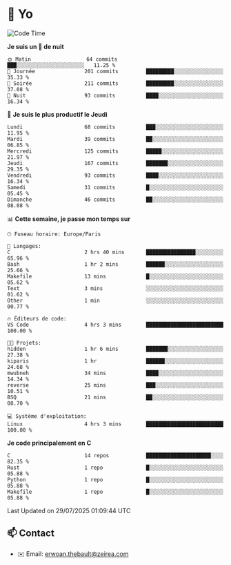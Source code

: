 # 👋 Yo

<!--START_SECTION:waka-->
![Code Time](http://img.shields.io/badge/Code%20Time-192%20hrs%2047%20mins-blue)

**Je suis un 🦉 de nuit** 

```text
🌞 Matin                  64 commits          ███░░░░░░░░░░░░░░░░░░░░░░   11.25 % 
🌆 Journée                201 commits         █████████░░░░░░░░░░░░░░░░   35.33 % 
🌃 Soirée                 211 commits         █████████░░░░░░░░░░░░░░░░   37.08 % 
🌙 Nuit                   93 commits          ████░░░░░░░░░░░░░░░░░░░░░   16.34 % 
```
📅 **Je suis le plus productif le Jeudi** 

```text
Lundi                    68 commits          ███░░░░░░░░░░░░░░░░░░░░░░   11.95 % 
Mardi                    39 commits          ██░░░░░░░░░░░░░░░░░░░░░░░   06.85 % 
Mercredi                 125 commits         █████░░░░░░░░░░░░░░░░░░░░   21.97 % 
Jeudi                    167 commits         ███████░░░░░░░░░░░░░░░░░░   29.35 % 
Vendredi                 93 commits          ████░░░░░░░░░░░░░░░░░░░░░   16.34 % 
Samedi                   31 commits          █░░░░░░░░░░░░░░░░░░░░░░░░   05.45 % 
Dimanche                 46 commits          ██░░░░░░░░░░░░░░░░░░░░░░░   08.08 % 
```


📊 **Cette semaine, je passe mon temps sur** 

```text
🕑︎ Fuseau horaire: Europe/Paris

💬 Langages: 
C                        2 hrs 40 mins       ████████████████░░░░░░░░░   65.96 % 
Bash                     1 hr 2 mins         ██████░░░░░░░░░░░░░░░░░░░   25.66 % 
Makefile                 13 mins             █░░░░░░░░░░░░░░░░░░░░░░░░   05.62 % 
Text                     3 mins              ░░░░░░░░░░░░░░░░░░░░░░░░░   01.62 % 
Other                    1 min               ░░░░░░░░░░░░░░░░░░░░░░░░░   00.77 % 

🔥 Éditeurs de code: 
VS Code                  4 hrs 3 mins        █████████████████████████   100.00 % 

🐱‍💻 Projets: 
hidden                   1 hr 6 mins         ███████░░░░░░░░░░░░░░░░░░   27.38 % 
kiparis                  1 hr                ██████░░░░░░░░░░░░░░░░░░░   24.68 % 
mwubneh                  34 mins             ████░░░░░░░░░░░░░░░░░░░░░   14.34 % 
reverse                  25 mins             ███░░░░░░░░░░░░░░░░░░░░░░   10.51 % 
BSQ                      21 mins             ██░░░░░░░░░░░░░░░░░░░░░░░   08.70 % 

💻 Système d'exploitation: 
Linux                    4 hrs 3 mins        █████████████████████████   100.00 % 
```

**Je code principalement en C** 

```text
C                        14 repos            █████████████████████░░░░   82.35 % 
Rust                     1 repo              █░░░░░░░░░░░░░░░░░░░░░░░░   05.88 % 
Python                   1 repo              █░░░░░░░░░░░░░░░░░░░░░░░░   05.88 % 
Makefile                 1 repo              █░░░░░░░░░░░░░░░░░░░░░░░░   05.88 % 
```




 Last Updated on 29/07/2025 01:09:44 UTC
<!--END_SECTION:waka-->

## 📫 Contact

- ✉️ Email: erwoan.thebault@zeirea.com
